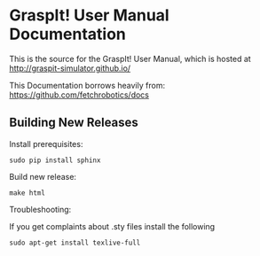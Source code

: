 GraspIt! User Manual Documentation
==============================================

This is the source for the GraspIt! User Manual,
which is  hosted at http://graspit-simulator.github.io/

This Documentation borrows heavily from:
https://github.com/fetchrobotics/docs

Building New Releases
---------------------

Install prerequisites:

```
sudo pip install sphinx
```

Build new release:

```
make html
```

Troubleshooting:

If you get complaints about .sty files install the following

```
sudo apt-get install texlive-full
```

